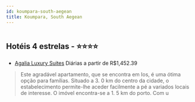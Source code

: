 ```yaml
---
id: koumpara-south-aegean
title: Koumpara, South Aegean
---
```


<center><img src="http://photos.hotelbeds.com/giata/39/397944/397944a_hb_a_001.jpg" alt="" /></center>


## Hotéis 4 estrelas - ⭐️⭐️⭐️⭐️

-    [Agalia Luxury Suites](https://www.hurb.com/hoteis/koumpara/agalia-luxury-suites-JNP-JP884205?cmp=18055) Diárias a partir de R$1,452.39
   > Este agradável apartamento, que se encontra em Ios, é uma ótima opção para famílias. Situado a 3. 0 km do centro da cidade, o estabelecimento permite-lhe aceder facilmente a pé a variados locais de interesse. O imóvel encontra-se a 1. 5 km do porto. Com u
